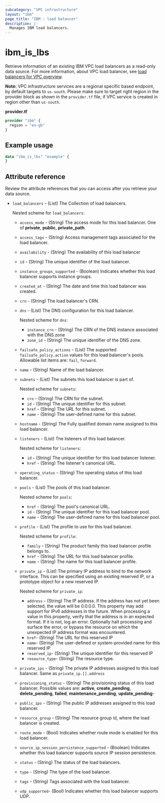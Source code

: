 ```yaml
---
subcategory: "VPC infrastructure"
layout: "ibm"
page_title: "IBM : load balancer"
description: |-
  Manages IBM load balancers.
---
```


# ibm_is_lbs
Retrieve information of an existing IBM VPC load balancers as a read-only data source. For more information, about VPC load balancer, see [load balancers for VPC overview](https://cloud.ibm.com/docs/vpc?topic=vpc-nlb-vs-elb).

**Note:** 
VPC infrastructure services are a regional specific based endpoint, by default targets to `us-south`. Please make sure to target right region in the provider block as shown in the `provider.tf` file, if VPC service is created in region other than `us-south`.

**provider.tf**

```terraform
provider "ibm" {
  region = "eu-gb"
}
```

## Example usage

```terraform
data "ibm_is_lbs" "example" {
}
```


## Attribute reference
Review the attribute references that you can access after you retrieve your data source. 

- `load_balancers` - (List) The Collection of load balancers.

	Nested scheme for `load_balancers`:
	- `access_mode` - (String) The access mode for this load balancer. One of **private**, **public**, **private_path**.
	- `access_tags`  - (String) Access management tags associated for the load balancer.
	- `availability` - (String) The availability of this load balancer
	- `id` - (String) The unique identifier of the load balancer.
	- `instance_groups_supported` - (Boolean) Indicates whether this load balancer supports instance groups.
	- `created_at` - (String) The date and time this load balancer was created.
	- `crn` - (String) The load balancer's CRN.
	- `dns` - (List) The DNS configuration for this load balancer.

		Nested scheme for `dns`:
		- `instance_crn` - (String) The CRN of the DNS instance associated with the DNS zone
		- `zone_id` - (String) The unique identifier of the DNS zone.
	- `failsafe_policy_actions` - (List) The supported `failsafe_policy.action` values for this load balancer's pools. Allowable list items are: `fail`, `forward`.
	- `name` - (String) Name of the load balancer.
	- `subnets` - (List) The subnets this load balancer is part of.

		Nested scheme for `subnets`:
		- `crn` - (String) The CRN for the subnet.
		- `id` - (String) The unique identifier for this subnet.
		- `href` - (String) The URL for this subnet.
		- `name` - (String) The user-defined name for this subnet.
	- `hostname` - (String) The Fully qualified domain name assigned to this load balancer.
	- `listeners` - (List) The listeners of this load balancer.

		Nested scheme for `listeners`:
		- `id` - (String) The unique identifier for this load balancer listener.
		- `href` - (String) The listener's canonical URL.
	- `operating_status` - (String) The operating status of this load balancer.
	- `pools` - (List) The pools of this load balancer.

		Nested scheme for `pools`:
		- `href` - (String) The pool's canonical URL.
		- `id` - (String) The unique identifier for this load balancer pool.
		- `name` - (String) The user-defined name for this load balancer pool.
	- `profile` - (List) The profile to use for this load balancer.

		Nested scheme for `profile`:
		- `family` - (String) The product family this load balancer profile belongs to.
		- `href` - (String) The URL for this load balancer profile.
		- `name` - (String) The name for this load balancer profile.
	- `private_ip` - (List) The primary IP address to bind to the network interface. This can be specified using an existing reserved IP, or a prototype object for a new reserved IP.

		Nested scheme for `private_ip`:
		- `address` - (String) The IP address. If the address has not yet been selected, the value will be 0.0.0.0. This property may add support for IPv6 addresses in the future. When processing a value in this property, verify that the address is in an expected format. If it is not, log an error. Optionally halt processing and surface the error, or bypass the resource on which the unexpected IP address format was encountered.
		- `href`- (String) The URL for this reserved IP
		- `name`- (String) The user-defined or system-provided name for this reserved IP
		- `reserved_ip`- (String) The unique identifier for this reserved IP
		- `resource_type`- (String) The resource type.	  
	- `private_ips` - (String) The private IP addresses assigned to this load balancer. Same as `private_ip.[].address`
	- `provisioning_status` - (String) The provisioning status of this load balancer. Possible values are: **active**, **create_pending**, **delete_pending**, **failed**, **maintenance_pending**, **update_pending**-
	- `public_ips` - (String) The public IP addresses assigned to this load balancer.
	- `resource_group` - (String) The resource group id, where the load balancer is created.
	- `route_mode` - (Bool) Indicates whether route mode is enabled for this load balancer.
	- `source_ip_session_persistence_supported` - (Boolean) Indicates whether this load balancer supports source IP session persistence.
	- `status` - (String) The status of the load balancers.
	- `type` - (String) The type of the load balancer.
	- `tags` - (String) Tags associated with the load balancer.
	- `udp_supported`- (Bool) Indicates whether this load balancer supports UDP.

